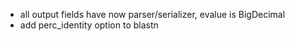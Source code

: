 - all output fields have now parser/serializer, evalue is BigDecimal
- add perc_identity option to blastn
